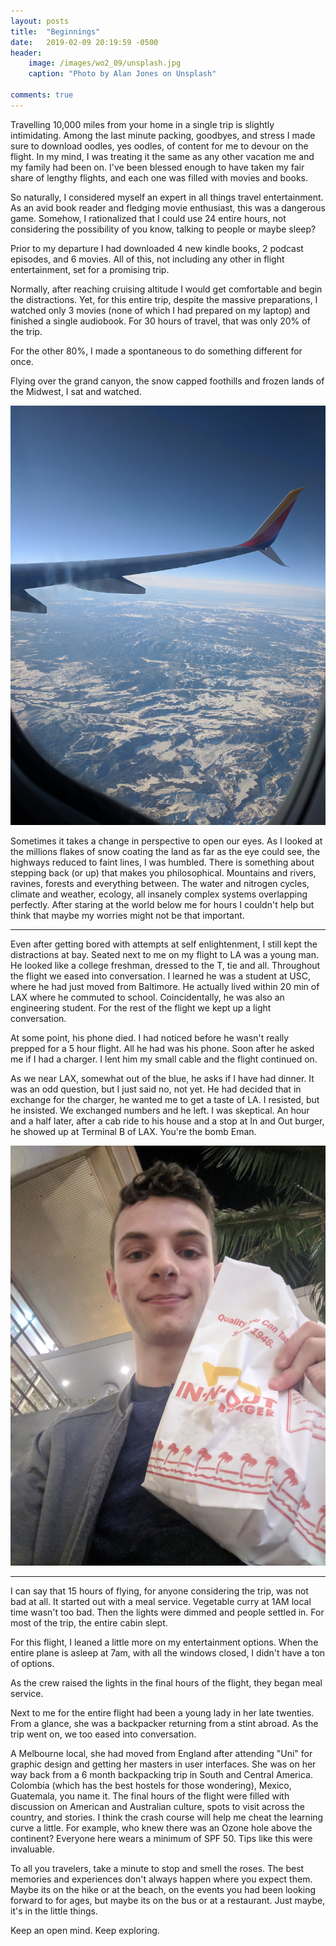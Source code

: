 ```yaml
---
layout: posts
title:  "Beginnings"
date:   2019-02-09 20:19:59 -0500
header: 
    image: /images/wo2_09/unsplash.jpg
    caption: "Photo by Alan Jones on Unsplash" 

comments: true
---
```


Travelling 10,000 miles from your home in a single trip is slightly intimidating. Among the last minute packing, goodbyes, and stress I made sure to download oodles, yes oodles, of content for me to devour on the flight. In my mind, I was treating it the same as any other vacation me and my family had been on. I've been blessed enough to have taken my fair share of lengthy flights, and each one was filled with movies and books.

So naturally, I considered myself an expert in all things travel entertainment. As an avid book reader and fledging movie enthusiast, this was a dangerous game. Somehow, I rationalized that I could use 24 entire hours, not considering the possibility of you know, talking to people or maybe sleep?

Prior to my departure I had downloaded 4 new kindle books, 2 podcast episodes, and 6 movies. All of this, not including any other in flight entertainment, set for a promising trip.

Normally, after reaching cruising altitude I would get comfortable and begin the distractions. Yet, for this entire trip, despite the massive preparations, I watched only 3 movies (none of which I had prepared on my laptop) and finished a single audiobook. For 30 hours of travel, that was only 20% of the trip.

For the other 80%, I made a spontaneous to do something different for once.

Flying over the grand canyon, the snow capped foothills and frozen lands of the Midwest, I sat and watched.

![plane](/images/wo2_09/plane.jpg)

Sometimes it takes a change in perspective to open our eyes. As I looked at the millions flakes of snow coating the land as far as the eye could see, the highways reduced to faint lines, I was humbled. There is something about stepping back (or up) that makes you philosophical. Mountains and rivers, ravines, forests and everything between. The water and nitrogen cycles, climate and weather, ecology, all insanely complex systems overlapping perfectly. After staring at the world below me for hours I couldn't help but think that maybe my worries might not be that important.

---



Even after getting bored with attempts at self enlightenment, I still kept the distractions at bay. Seated next to me on my flight to LA was a young man. He looked like a college freshman, dressed to the T, tie and all. Throughout the flight we eased into conversation. I learned he was a student at USC, where he had just moved from Baltimore. He actually lived within 20 min of LAX where he commuted to school. Coincidentally, he was also an engineering student. For the rest of the flight we kept up a light conversation.

At some point, his phone died. I had noticed before he wasn't really prepped for a 5 hour flight. All he had was his phone. Soon after he asked me if I had a charger. I lent him my small cable and the flight continued on. 

As we near LAX, somewhat out of the blue, he asks if I have had dinner. It was an odd question, but I just said no, not yet. He had decided that in exchange for the charger, he wanted me to get a taste of LA. I resisted, but he insisted. We exchanged numbers and he left. I was skeptical. An hour and a half later, after a cab ride to his house and a stop at In and Out burger, he showed up at Terminal B of LAX. You're the bomb Eman.

![inout](/images/wo2_09/inout.jpg)

---



I can say that 15 hours of flying, for anyone considering the trip, was not bad at all. It started out with a meal service. Vegetable curry at 1AM local time wasn't too bad. Then the lights were dimmed and people settled in. For most of the trip, the entire cabin slept.

For this flight, I leaned a little more on my entertainment options. When the entire plane is asleep at 7am, with all the windows closed, I didn't have a ton of options.

As the crew raised the lights in the final hours of the flight, they began meal service. 

Next to me for the entire flight had been a young lady in her late twenties. From a glance, she was a backpacker returning from a stint abroad. As the trip went on, we too eased into conversation.

A Melbourne local, she had moved from England after attending "Uni" for graphic design and getting her masters in user interfaces. She was on her way back from a 6 month backpacking trip in South and Central America. Colombia (which has the best hostels for those wondering), Mexico, Guatemala, you name it. The final hours of the flight were filled with discussion on American and Australian culture, spots to visit across the country, and stories. I think the crash course will help me cheat the learning curve a little. For example, who knew there was an Ozone hole above the continent? Everyone here wears a minimum of SPF 50. Tips like this were invaluable. 

To all you travelers, take a minute to stop and smell the roses. The best memories and experiences don't always happen where you expect them.  Maybe its on the hike or at the beach, on the events you had been looking forward to for ages, but maybe its on the bus or at a restaurant. Just maybe, it's in the little things.

Keep an open mind. Keep exploring.